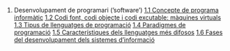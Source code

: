1. Desenvolupament de programari (’software’)
  [1.1 Concepte de programa informàtic]()
  [1.2 Codi font, codi objecte i codi excutable: màquines virtuals]()
  [1.3 Tipus de llenguatges de programació]()
  [1.4 Paradigmes de programació]()
  [1.5 Característiques dels llenguatges més difosos]()
  [1.6 Fases del desenvolupament dels sistemes d’informació]()
